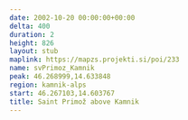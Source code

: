 ```yaml
---
date: 2002-10-20 00:00:00+00:00
delta: 400
duration: 2
height: 826
layout: stub
maplink: https://mapzs.projekti.si/poi/233
name: svPrimoz_Kamnik
peak: 46.268999,14.633848
region: kamnik-alps
start: 46.267103,14.603767
title: Saint Primož above Kamnik
---
```


